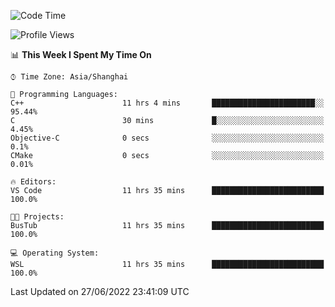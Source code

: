<!--START_SECTION:waka-->
![Code Time](http://img.shields.io/badge/Code%20Time-146%20hrs%2034%20mins-blue)

![Profile Views](http://img.shields.io/badge/Profile%20Views-0-blue)

📊 **This Week I Spent My Time On** 

```text
⌚︎ Time Zone: Asia/Shanghai

💬 Programming Languages: 
C++                      11 hrs 4 mins       ███████████████████████░░   95.44% 
C                        30 mins             █░░░░░░░░░░░░░░░░░░░░░░░░   4.45% 
Objective-C              0 secs              ░░░░░░░░░░░░░░░░░░░░░░░░░   0.1% 
CMake                    0 secs              ░░░░░░░░░░░░░░░░░░░░░░░░░   0.01%

🔥 Editors: 
VS Code                  11 hrs 35 mins      █████████████████████████   100.0%

🐱‍💻 Projects: 
BusTub                   11 hrs 35 mins      █████████████████████████   100.0%

💻 Operating System: 
WSL                      11 hrs 35 mins      █████████████████████████   100.0%

```


 Last Updated on 27/06/2022 23:41:09 UTC
<!--END_SECTION:waka-->